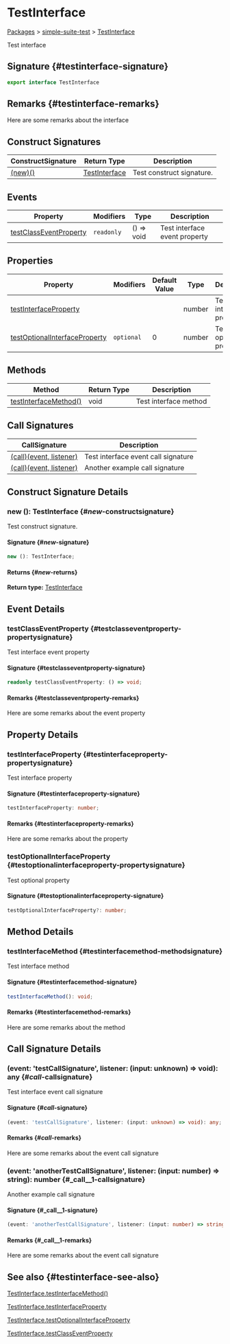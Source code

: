 # TestInterface

[Packages](./index) &gt; [simple-suite-test](./simple-suite-test) &gt; [TestInterface](./simple-suite-test/testinterface-interface)

Test interface

## Signature {#testinterface-signature}

```typescript
export interface TestInterface 
```

## Remarks {#testinterface-remarks}

Here are some remarks about the interface

## Construct Signatures

|  ConstructSignature | Return Type | Description |
|  --- | --- | --- |
|  [(new)()](./simple-suite-test/testinterface-interface#_new_-constructsignature) | [TestInterface](./simple-suite-test/testinterface-interface) | Test construct signature. |

## Events

|  Property | Modifiers | Type | Description |
|  --- | --- | --- | --- |
|  [testClassEventProperty](./simple-suite-test/testinterface-interface#testclasseventproperty-propertysignature) | <code>readonly</code> | () =&gt; void | Test interface event property |

## Properties

|  Property | Modifiers | Default Value | Type | Description |
|  --- | --- | --- | --- | --- |
|  [testInterfaceProperty](./simple-suite-test/testinterface-interface#testinterfaceproperty-propertysignature) |  |  | number | Test interface property |
|  [testOptionalInterfaceProperty](./simple-suite-test/testinterface-interface#testoptionalinterfaceproperty-propertysignature) | <code>optional</code> | 0 | number | Test optional property |

## Methods

|  Method | Return Type | Description |
|  --- | --- | --- |
|  [testInterfaceMethod()](./simple-suite-test/testinterface-interface#testinterfacemethod-methodsignature) | void | Test interface method |

## Call Signatures

|  CallSignature | Description |
|  --- | --- |
|  [(call)(event, listener)](./simple-suite-test/testinterface-interface#_call_-callsignature) | Test interface event call signature |
|  [(call)(event, listener)](./simple-suite-test/testinterface-interface#_call__1-callsignature) | Another example call signature |

## Construct Signature Details

### new (): TestInterface {#_new_-constructsignature}

Test construct signature.

#### Signature {#_new_-signature}

```typescript
new (): TestInterface;
```

#### Returns {#_new_-returns}

<b>Return type:</b> [TestInterface](./simple-suite-test/testinterface-interface)

## Event Details

### testClassEventProperty {#testclasseventproperty-propertysignature}

Test interface event property

#### Signature {#testclasseventproperty-signature}

```typescript
readonly testClassEventProperty: () => void;
```

#### Remarks {#testclasseventproperty-remarks}

Here are some remarks about the event property

## Property Details

### testInterfaceProperty {#testinterfaceproperty-propertysignature}

Test interface property

#### Signature {#testinterfaceproperty-signature}

```typescript
testInterfaceProperty: number;
```

#### Remarks {#testinterfaceproperty-remarks}

Here are some remarks about the property

### testOptionalInterfaceProperty {#testoptionalinterfaceproperty-propertysignature}

Test optional property

#### Signature {#testoptionalinterfaceproperty-signature}

```typescript
testOptionalInterfaceProperty?: number;
```

## Method Details

### testInterfaceMethod {#testinterfacemethod-methodsignature}

Test interface method

#### Signature {#testinterfacemethod-signature}

```typescript
testInterfaceMethod(): void;
```

#### Remarks {#testinterfacemethod-remarks}

Here are some remarks about the method

## Call Signature Details

### (event: 'testCallSignature', listener: (input: unknown) =&gt; void): any {#_call_-callsignature}

Test interface event call signature

#### Signature {#_call_-signature}

```typescript
(event: 'testCallSignature', listener: (input: unknown) => void): any;
```

#### Remarks {#_call_-remarks}

Here are some remarks about the event call signature

### (event: 'anotherTestCallSignature', listener: (input: number) =&gt; string): number {#_call__1-callsignature}

Another example call signature

#### Signature {#_call__1-signature}

```typescript
(event: 'anotherTestCallSignature', listener: (input: number) => string): number;
```

#### Remarks {#_call__1-remarks}

Here are some remarks about the event call signature

## See also {#testinterface-see-also}

[TestInterface.testInterfaceMethod()](./simple-suite-test/testinterface-interface#testinterfacemethod-methodsignature)

[TestInterface.testInterfaceProperty](./simple-suite-test/testinterface-interface#testinterfaceproperty-propertysignature)

[TestInterface.testOptionalInterfaceProperty](./simple-suite-test/testinterface-interface#testoptionalinterfaceproperty-propertysignature)

[TestInterface.testClassEventProperty](./simple-suite-test/testinterface-interface#testclasseventproperty-propertysignature)